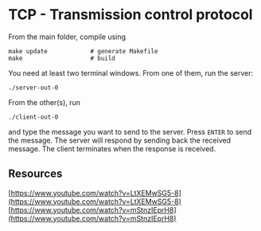 # TCP - Transmission control protocol

From the main folder, compile using

```
make update            # generate Makefile
make                   # build
```

You need at least two terminal windows. From one of them, run the server:
```
./server-out-0
```
From the other(s), run

```
./client-out-0
```
and type the message you want to send to the server. Press `ENTER` to send the message. The server will respond by sending back the received message. The client terminates when the response is received. 

## Resources
[https://www.youtube.com/watch?v=LtXEMwSG5-8](https://www.youtube.com/watch?v=LtXEMwSG5-8)
[https://www.youtube.com/watch?v=mStnzIEprH8](https://www.youtube.com/watch?v=mStnzIEprH8)
